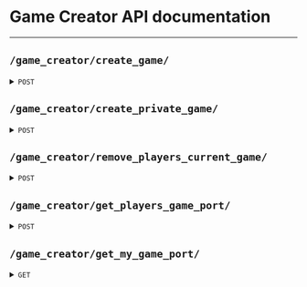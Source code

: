 # Game Creator API documentation

----------------------------------------------------------------------------------------------------------------------------------------

## `/game_creator/create_game/`

<details>
 <summary><code>POST</code></summary>


### Request

#### Header

> | name            | type   | description   | requirement |
> |-----------------|--------|---------------|-------------|
> | `Authorization` | String | Service token | Required    |

#### Body

> | name             | type                | description                                                                                                                                                                                                                                                                                                                                                                       | requirement |
> |------------------|---------------------|-----------------------------------------------------------------------------------------------------------------------------------------------------------------------------------------------------------------------------------------------------------------------------------------------------------------------------------------------------------------------------------|-------------|
> | `request_issuer` | str                 | Either 'tournament' or 'matchmaking'                                                                                                                                                                                                                                                                                                                                              | Required    |
> | `game_id`        | int                 | ID of the created game                                                                                                                                                                                                                                                                                                                                                            | Required    |
> | `players`        | list[Optional[int]] | ID of the players in the game or null when the player doesn't have an opponent in the first round:<br/> <br/> index 0 vs index 1 (At least 1 isn't null)<br/> index 2 vs index 3 (At least 1 isn't null)<br/> ...<br/> <br/> Need at least 2 players (null does not count as a player)<br/> len(players) needs to be a power of 2<br/> A player can only be in one game at a time | Required    |

### Response

#### Status code

> | status code | content-type       | response                                                                                     | example                                                                                    |
> |-------------|--------------------|----------------------------------------------------------------------------------------------|--------------------------------------------------------------------------------------------|
> | `201`       | `application/json` | {'port': int}                                                                                | {'port': 60000}                                                                            |
> | `400`       | `application/json` | {'errors': list[str]}                                                                        | {'errors': ['game_id field is missing', 'players[1] is not an Optional[int]']}             |
> | `401`       | `application/json` | {'errors': list[str]}                                                                        | {'errors': ["Invalid token type. Token must be a <class 'bytes'>"]}                        |
> | `409`       | `application/json` | {'errors': ['Some player(s) are already in a game'], 'players_already_in_a_game': list[int]} | {'errors': ['Some player(s) are already in a game'], 'players_already_in_a_game': [2, 56]} |
> | `500`       | `application/json` | {'errors': list[str]}                                                                        | {'errors': ['Error creating game server: reason']}                                         |

----------------------------------------------------------------------------------------------------------------------------------------

</details>

## `/game_creator/create_private_game/`

<details>
 <summary><code>POST</code></summary>

### Request

#### Header

> | name            | type   | description       | requirement |
> |-----------------|--------|-------------------|-------------|
> | `Authorization` | String | User access token | Required    |

#### Body

> | name          | type | description | requirement |
> |---------------|------|-------------|-------------|
> | `opponent_id` | int  | Opponent ID | Required    |

### Response

#### Status code

> | status code | content-type       | response              | example                                                             |
> |-------------|--------------------|-----------------------|---------------------------------------------------------------------|
> | `201`       | `application/json` | {'port': int}         | {'port': 60000}                                                     |
> | `400`       | `application/json` | {'errors': list[str]} | {'errors': ['opponent field is missing']}                           |
> | `401`       | `application/json` | {'errors': list[str]} | {'errors': ["Invalid token type. Token must be a <class 'bytes'>"]} |
> | `500`       | `application/json` | {'errors': list[str]} | {'errors': ['Error creating game server: reason']}                  |

</details>

## `/game_creator/remove_players_current_game/`

<details>
 <summary><code>POST</code></summary>

### Info
> This should only be used by game_server

### Request

#### Header

> | name            | type   | description   | requirement |
> |-----------------|--------|---------------|-------------|
> | `Authorization` | String | Service token | Required    |

#### Body

> | name             | type      | description                                   | requirement |
> |------------------|-----------|-----------------------------------------------|-------------|
> | `players`        | list[int] | ID of the players who are no longer in a game | Required    |

### Response

#### Status code

> | status code | content-type       | response              | example                                                             |
> |-------------|--------------------|-----------------------|---------------------------------------------------------------------|
> | `204`       | `application/json` | {}                    | {}                                                                  |
> | `400`       | `application/json` | {'errors': list[str]} | {'errors': ['players[1] is not an int']}                            |
> | `401`       | `application/json` | {'errors': list[str]} | {'errors': ["Invalid token type. Token must be a <class 'bytes'>"]} |

----------------------------------------------------------------------------------------------------------------------------------------
</details>

## `/game_creator/get_players_game_port/`

<details>
 <summary><code>POST</code></summary>

### Request

#### Header

> | name            | type   | description   | requirement |
> |-----------------|--------|---------------|-------------|
> | `Authorization` | String | Service token | Required    |

#### Body

> | name             | type      | description       | requirement |
> |------------------|-----------|-------------------|-------------|
> | `players`        | list[int] | ID of the players | Required    |

### Response

#### Status code

> | status code | content-type       | response                              | example                                                             |
> |-------------|--------------------|---------------------------------------|---------------------------------------------------------------------|
> | `200`       | `application/json` | {str(player_id): Optinal\[int](port)} | {'4': 4242, '7': null}                                              |
> | `400`       | `application/json` | {'errors': list[str]}                 | {'errors': ['players[1] is not an int']}                            |
> | `401`       | `application/json` | {'errors': list[str]}                 | {'errors': ["Invalid token type. Token must be a <class 'bytes'>"]} |

----------------------------------------------------------------------------------------------------------------------------------------
</details>

## `/game_creator/get_my_game_port/`

<details>
 <summary><code>GET</code></summary>

### Request

#### Header

> | name            | type   | description       | requirement |
> |-----------------|--------|-------------------|-------------|
> | `Authorization` | String | User access token | Required    |

### Response

#### Status code

> | status code | content-type       | response                | example                                                             |
> |-------------|--------------------|-------------------------|---------------------------------------------------------------------|
> | `200`       | `application/json` | {'port': Optional[int]} | {'port': 4242}                                                      |
> | `401`       | `application/json` | {'errors': list[str]}   | {'errors': ["Invalid token type. Token must be a <class 'bytes'>"]} |

----------------------------------------------------------------------------------------------------------------------------------------
</details>
